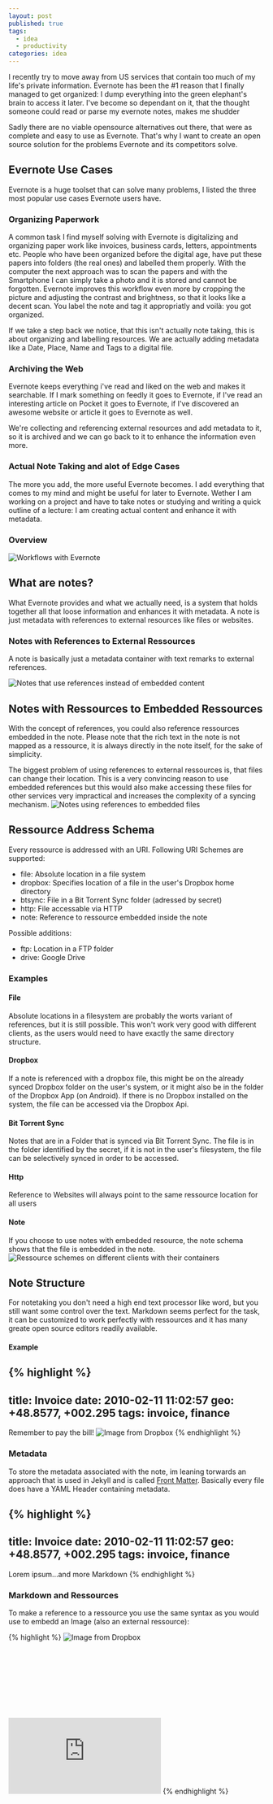 ```yaml
---
layout: post
published: true
tags: 
  - idea
  - productivity
categories: idea
---
```


I recently try to move away from US services that contain too much of my life's private information. Evernote has been the #1 reason that I finally managed to get organized: I dump everything into the green elephant's brain to access it later. I've become so dependant on it, that the thought someone could read or parse my evernote notes, makes me shudder

Sadly there are no viable opensource alternatives out there, that were as complete and easy to use as Evernote. That's why I want to create an open source solution for the problems Evernote and its competitors solve.

## Evernote Use Cases
Evernote is a huge toolset that can solve many problems,  I listed the three most popular use cases Evernote users have.

### Organizing Paperwork
A common task I find myself solving with Evernote is digitalizing and organizing paper work like invoices, business cards, letters, appointments etc.
People who have been organized before the digital age, have put these papers into folders (the real ones) and labelled them properly. With the computer the next approach was to scan the papers and with the Smartphone I can simply take a photo and it is stored and cannot be forgotten.
Evernote improves this workflow even more by cropping the picture and adjusting the contrast and brightness, so that it looks like a decent scan. You label the note and tag it appropriatly and voilà: you got organized.

If we take a step back we notice, that this isn't actually note taking, this is about organizing and labelling resources. We are actually adding metadata like a Date, Place, Name and Tags to a digital file.

### Archiving the Web
Evernote keeps everything i've read and liked on the web and makes it searchable.
If I mark something on feedly it goes to Evernote, if I've read an interesting article on Pocket it goes to Evernote, if I've discovered an awesome website or article it goes to Evernote as well.

We're collecting and referencing external resources and add metadata to it, so it is archived and we can go back to it to enhance the information even more.

### Actual Note Taking and alot of Edge Cases
The more you add, the more useful Evernote becomes. I add everything that comes to my mind and might be useful for later to Evernote. Wether I am working on a project and have to take notes or studying and writing a quick outline of a lecture: I am creating actual content and enhance it with metadata.

### Overview
![Workflows with Evernote](/media/evernote_flows.png)

## What are notes?
What Evernote provides and what we actually need, is a system that holds together all that loose information and enhances it with metadata.
A note is just metadata with references to external resources like files or websites.

### Notes with References to External Ressources
A note is basically just a metadata container with text remarks to external references.

![Notes that use references instead of embedded content](/media/notes_with_references.png)

## Notes with Ressources to Embedded Ressources
With the concept of references, you could also reference ressources embedded in the note. Please note that the rich text in the note is not mapped as a ressource, it is always directly in the note itself, for the sake of simplicity.

The biggest problem of using references to external ressources is, that files can change their location. This is a very convincing reason to use embedded references but this would also make accessing these files for other services very impractical and increases the complexity of a syncing mechanism.
![Notes using references to embedded files](/media/embedded_notes.png)

## Ressource Address Schema
Every ressource is addressed with an URI.
Following URI Schemes are supported:

- file: Absolute location in a file system
- dropbox: Specifies location of a file in the user's Dropbox home directory 
- btsync: File in a Bit Torrent Sync folder (adressed by secret)
- http: File accessable via HTTP
- note: Reference to ressource embedded inside the note

Possible additions:
- ftp: Location in a FTP folder
- drive: Google Drive

### Examples

#### File
Absolute locations in a filesystem are probably the worts variant of references, but it is still possible. This won't work very good with different clients, as the users would need to have exactly the same directory structure.

#### Dropbox
If a note is referenced with a dropbox file, this might be on the already synced Dropbox folder on the user's system, or it might also be in the folder of the Dropbox App (on Android). If there is no Dropbox installed on the system, the file can be accessed via the Dropbox Api.

#### Bit Torrent Sync
Notes that are in a Folder that is synced via Bit Torrent Sync. The file is in the folder identified by the secret, if it is not in the user's filesystem, the file can be selectively synced in order to be accessed.

#### Http
Reference to Websites will always point to the same ressource location for all users

#### Note
If you choose to use notes with embedded resource, the note schema shows that the file is embedded in the note.
![Ressource schemes on different clients with their containers](/media/ressources_schemes.png)

## Note Structure
For notetaking you don't need a high end text processor like word, but you still want some control over the text. Markdown seems perfect for the task, it can be customized to work perfectly with ressources and it has many greate open source editors readily available.

#### Example
{% highlight %}
---
title: Invoice
date: 2010-02-11 11:02:57
geo: +48.8577, +002.295
tags: invoice, finance
---
Remember to pay the bill!
![Image from Dropbox](dropbox://Camera-Uploads/invoice.jpg)
{% endhighlight %}

### Metadata
To store the metadata associated with the note, im leaning torwards an approach that is used in Jekyll and is called [Front Matter](http://jekyllrb.com/docs/frontmatter/). Basically every file does have a YAML Header containing metadata.

{% highlight %}
---
title: Invoice
date: 2010-02-11 11:02:57
geo: +48.8577, +002.295
tags: invoice, finance
---
Lorem ipsum...and more Markdown
{% endhighlight %}

### Markdown and Ressources
To make a reference to a ressource you use the same syntax as you would use to embedd an Image (also an external ressource):

{% highlight %}
![Image from Dropbox](dropbox://Camera-Uploads/invoice.jpg)
![Pdf from Bittorrent Sync](//btsync://biqln05zbek134/letter.pdf)
![Website from Internet](http://blog.com/site.html)
{% endhighlight %}